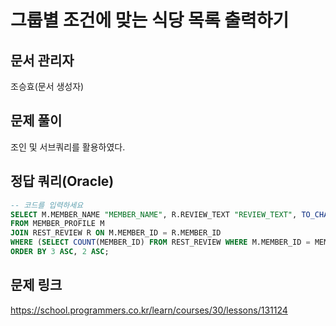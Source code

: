 # 그룹별 조건에 맞는 식당 목록 출력하기

## 문서 관리자

조승효(문서 생성자)

## 문제 풀이

조인 및 서브쿼리를 활용하였다.

## 정답 쿼리(Oracle)

```sql
-- 코드를 입력하세요
SELECT M.MEMBER_NAME "MEMBER_NAME", R.REVIEW_TEXT "REVIEW_TEXT", TO_CHAR(R.REVIEW_DATE, 'YYYY-MM-DD') "REVIEW_DATE"
FROM MEMBER_PROFILE M
JOIN REST_REVIEW R ON M.MEMBER_ID = R.MEMBER_ID
WHERE (SELECT COUNT(MEMBER_ID) FROM REST_REVIEW WHERE M.MEMBER_ID = MEMBER_ID) = (SELECT MAX(COUNT(MEMBER_ID)) FROM REST_REVIEW GROUP BY MEMBER_ID)
ORDER BY 3 ASC, 2 ASC;
```

## 문제 링크

https://school.programmers.co.kr/learn/courses/30/lessons/131124
